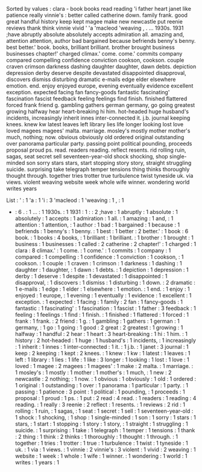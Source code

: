 Sorted by values :
clara - book books read reading 'i father heart janet like patience really vinnie's : better called catherine down. family frank. good great handful history keep kept magee make new newcastle put reenie reviews thank think vinnie vivid ' 'a 'macleod 'weaving , . ... 1930s. 1931 ;have abruptly absolute absolutely accepts admiration all. amazing and, attention attention, author bad bargained because befriends benny's benny. best better.' book. books, brilliant brilliant. brother brought business businesses chapter!' charged climax.' come. come.' commits company compared compelling confidence conviction cookson, cookson. couple craven crimson darkness dashing daughter daughter, dawn debts. depiction depression derby deserve despite devastated disappointed disapproval, discovers dismiss disturbing dramatic e-mails edge elder elsewhere emotion. end. enjoy enjoyed europe, evening eventually evidence excellent exception. expected facing fan fancy-goods fantastic fascinating' fascination fascist feedback feeling feelings find finish. finished flattered forced frank friend g. gambling gathers german germany, go going greatest growing halfway hear heart-breaking hi him. hot-headed huge husband's incidents, increasingly inherit innes inter-connected it. j.b. journal keeping knees. knew kw latest leaves left library lies life longer looking lost love loved magees magees' malta. marriage. mosley's mostly mother mother's much, nothing; now. obvious obviously old ordered original outstanding over panorama particular party. passing point political pounding, proceeds proposal proud ps. read. readers reading. reflect resents. rid rolling ruin, sagas, seat secret sell seventeen-year-old shock shocking, shop single-minded son sorry stars stars, start stopping story story, straight struggling suicide. surprising take telegraph temper tensions thing thinks thoroughly thought through. together tries trotter true turbulence twist tyneside uk. via views. violent weaving website week whole wife winner. wondering world writes years 

List :
' : 1
'a : 1
'i : 3
'macleod : 1
'weaving : 1
, : 1
- : 6
. : 1
... : 1
1930s. : 1
1931 : 1
: : 2
;have : 1
abruptly : 1
absolute : 1
absolutely : 1
accepts : 1
admiration : 1
all. : 1
amazing : 1
and, : 1
attention : 1
attention, : 1
author : 1
bad : 1
bargained : 1
because : 1
befriends : 1
benny's : 1
benny. : 1
best : 1
better : 2
better.' : 1
book : 6
book. : 1
books : 4
books, : 1
brilliant : 1
brilliant. : 1
brother : 1
brought : 1
business : 1
businesses : 1
called : 2
catherine : 2
chapter!' : 1
charged : 1
clara : 8
climax.' : 1
come. : 1
come.' : 1
commits : 1
company : 1
compared : 1
compelling : 1
confidence : 1
conviction : 1
cookson, : 1
cookson. : 1
couple : 1
craven : 1
crimson : 1
darkness : 1
dashing : 1
daughter : 1
daughter, : 1
dawn : 1
debts. : 1
depiction : 1
depression : 1
derby : 1
deserve : 1
despite : 1
devastated : 1
disappointed : 1
disapproval, : 1
discovers : 1
dismiss : 1
disturbing : 1
down. : 2
dramatic : 1
e-mails : 1
edge : 1
elder : 1
elsewhere : 1
emotion. : 1
end. : 1
enjoy : 1
enjoyed : 1
europe, : 1
evening : 1
eventually : 1
evidence : 1
excellent : 1
exception. : 1
expected : 1
facing : 1
family : 2
fan : 1
fancy-goods : 1
fantastic : 1
fascinating' : 1
fascination : 1
fascist : 1
father : 3
feedback : 1
feeling : 1
feelings : 1
find : 1
finish. : 1
finished : 1
flattered : 1
forced : 1
frank : 1
frank. : 2
friend : 1
g. : 1
gambling : 1
gathers : 1
german : 1
germany, : 1
go : 1
going : 1
good : 2
great : 2
greatest : 1
growing : 1
halfway : 1
handful : 2
hear : 1
heart : 3
heart-breaking : 1
hi : 1
him. : 1
history : 2
hot-headed : 1
huge : 1
husband's : 1
incidents, : 1
increasingly : 1
inherit : 1
innes : 1
inter-connected : 1
it. : 1
j.b. : 1
janet : 3
journal : 1
keep : 2
keeping : 1
kept : 2
knees. : 1
knew : 1
kw : 1
latest : 1
leaves : 1
left : 1
library : 1
lies : 1
life : 1
like : 3
longer : 1
looking : 1
lost : 1
love : 1
loved : 1
magee : 2
magees : 1
magees' : 1
make : 2
malta. : 1
marriage. : 1
mosley's : 1
mostly : 1
mother : 1
mother's : 1
much, : 1
new : 2
newcastle : 2
nothing; : 1
now. : 1
obvious : 1
obviously : 1
old : 1
ordered : 1
original : 1
outstanding : 1
over : 1
panorama : 1
particular : 1
party. : 1
passing : 1
patience : 3
point : 1
political : 1
pounding, : 1
proceeds : 1
proposal : 1
proud : 1
ps. : 1
put : 2
read : 4
read. : 1
readers : 1
reading : 4
reading. : 1
really : 3
reenie : 2
reflect : 1
resents. : 1
reviews : 2
rid : 1
rolling : 1
ruin, : 1
sagas, : 1
seat : 1
secret : 1
sell : 1
seventeen-year-old : 1
shock : 1
shocking, : 1
shop : 1
single-minded : 1
son : 1
sorry : 1
stars : 1
stars, : 1
start : 1
stopping : 1
story : 1
story, : 1
straight : 1
struggling : 1
suicide. : 1
surprising : 1
take : 1
telegraph : 1
temper : 1
tensions : 1
thank : 2
thing : 1
think : 2
thinks : 1
thoroughly : 1
thought : 1
through. : 1
together : 1
tries : 1
trotter : 1
true : 1
turbulence : 1
twist : 1
tyneside : 1
uk. : 1
via : 1
views. : 1
vinnie : 2
vinnie's : 3
violent : 1
vivid : 2
weaving : 1
website : 1
week : 1
whole : 1
wife : 1
winner. : 1
wondering : 1
world : 1
writes : 1
years : 1
